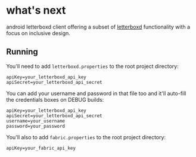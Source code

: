 # what's next

android letterboxd client offering a subset of [letterboxd](https://letterboxd.com) functionality with a focus on inclusive design.

## Running

You'll need to add `letterboxd.properties` to the root project directory:

```
apiKey=your_letterboxd_api_key
apiSecret=your_letterboxd_api_secret
```

You can add your username and password in that file too and it'll auto-fill the credentials boxes on DEBUG builds:

```
apiKey=your_letterboxd_api_key
apiSecret=your_letterboxd_api_secret
username=your_username
password=your_password
```

You'll also to add `fabric.properties` to the root project directory:

```
apiKey=your_fabric_api_key
```
